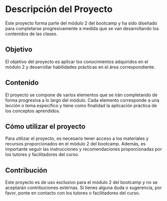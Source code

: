 # Descripción del Proyecto
Este proyecto forma parte del módulo 2 del bootcamp y ha sido diseñado para completarse progresivamente a medida que se van desarrollando los contenidos de las clases.

## Objetivo
El objetivo del proyecto es aplicar los conocimientos adquiridos en el módulo 2 y desarrollar habilidades prácticas en el área correspondiente.

## Contenido
El proyecto se compone de varios elementos que se irán completando de forma progresiva a lo largo del módulo. Cada elemento corresponde a una lección o tema específico y tiene como finalidad la aplicación práctica de los conceptos aprendidos.

## Cómo utilizar el proyecto
Para utilizar el proyecto, es necesario tener acceso a los materiales y recursos proporcionados en el módulo 2 del bootcamp. Además, es importante seguir las instrucciones y recomendaciones proporcionadas por los tutores y facilitadores del curso.

## Contribución
Este proyecto es de uso exclusivo para el módulo 2 del bootcamp y no se aceptarán contribuciones externas. Si tienes alguna duda o sugerencia, por favor, ponte en contacto con los tutores o facilitadores del curso.

